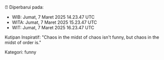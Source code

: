 ⏰ Diperbarui pada:
- WIB: Jumat, 7 Maret 2025 14.23.47 UTC
- WITA: Jumat, 7 Maret 2025 15.23.47 UTC
- WIT: Jumat, 7 Maret 2025 16.23.47 UTC

Kutipan Inspiratif:
"Chaos in the midst of chaos isn't funny, but chaos in the midst of order is."


Kategori: funny

